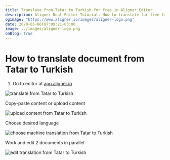 ```yaml
---
title: Translate from Tatar to Turkish for free in Aligner Editor
description: Aligner Dual Editor Tutorial. How to translate for free from Tatar to Turkish. Aligner is multilingual document management platform. 
ogImage: "https://www.aligner.io/images/aligner-logo.png"
date: 2020-05-06T07:09:21+03:00
image: ../images/aligner-logo.png
onBlog: true
---
```


# How to translate document from Tatar to Turkish

1. Go to editor at [app.aligner.io](https://app.aligner.io "Aligner App web page")

![translate from Tatar to Turkish](../aligner-blank-editor.png "translate from Tatar to Turkish")

Copy-paste content or upload content

![upload content from Tatar to Turkish](../aligner-uploaded-document.png "upload content from Tatar to Turkish")

Choose desired language

![choose machine translation from Tatar to Turkish](../aligner-language-dropdown.png "choose machine translation from Tatar to Turkish")

Work and edit 2 documents in parallel

![edit translation from Tatar to Turkish](../aligner-double-sitded-editor.png "edit translation from Tatar to Turkish")

